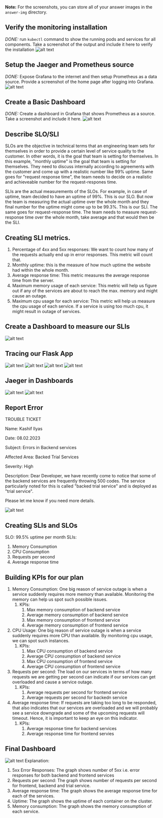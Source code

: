 **Note:** For the screenshots, you can store all of your answer images in the `answer-img` directory.

## Verify the monitoring installation

*DONE:* run `kubectl` command to show the running pods and services for all components. Take a screenshot of the output and include it here to verify the installation
![alt text](./answer-img/all-pods.png)

## Setup the Jaeger and Prometheus source
*DONE:* Expose Grafana to the internet and then setup Prometheus as a data source. Provide a screenshot of the home page after logging into Grafana.
![alt text](./answer-img/data-sources.png)

## Create a Basic Dashboard
*DONE:* Create a dashboard in Grafana that shows Prometheus as a source. Take a screenshot and include it here.
![alt text](./answer-img/grafana-prometheus-dashboard.png)

## Describe SLO/SLI
SLOs are the objective in technical terms that an engineering team sets for themselves in order to provide a certain level of service quality to the customer. In other words, it is the goal that team is setting for themselves. In this example, "monthly uptime" is the goal that team is setting for themselves. They need to discuss internally according to agreements with the customer and come up with a realistic number like 99% uptime. Same goes for "request response time", the team needs to decide on a realistic and achieveable number for the request-respones time.

SLIs are the actual measurements of the SLOs. For example, in case of uptime, team decided to have an uptime of 99%. This is our SLO. But now the team is measuring the actual uptime over the whole month and they final number for the uptime might come up to be 99.3%. This is our SLI. The same goes for request-response time. The team needs to measure request-response time over the whole month, take average and that would then be the SLI.

## Creating SLI metrics.
1. Percentage of 4xx and 5xx responses: We want to count how many of the requests actually end up in error responses. This metric will count that.
2. Monthly uptime: this is the measure of how much uptime the website had within the whole month.
3. Average response time: This metric measures the average response time from the server.
4. Maximum memory usage of each service: This metric will help us figure out if any of the services are about to reach the max. memory and might cause an outage.
5. Maximum cpu usage for each service: This metric will help us measure the cpu usage of each service. If a service is using too much cpu, it might result in outage of services.

## Create a Dashboard to measure our SLIs
![alt text](./answer-img/dashboard-slis.png)

## Tracing our Flask App
![alt text](./answer-img/updated-python-backend.png)
![alt text](./answer-img/updated-backend-docker-file.png)
![alt text](./answer-img/updated-backend-deployment-file.png)
![alt text](./answer-img/logs-of-updated-backend-app.png)


## Jaeger in Dashboards
![alt text](./answer-img/jaeger-dashboard.png)
![alt text](./answer-img/jaeger-traces.png)

## Report Error

TROUBLE TICKET

Name: Kashif Ilyas

Date: 08.02.2023

Subject: Errors in Backend services

Affected Area: Backed Trial Services

Severity: High

Description:
Dear Developer, we have recently come to notice that some of the backend services are frequently throwing 500 codes. The service particularly noted for this is called "backed trial service" and is deployed as "trial service".

Please let me know if you need more details.

![alt text](./answer-img/developer-report.png)

## Creating SLIs and SLOs
SLO: 99.5% uptime per month
SLIs:
1. Memory Consumption
2. CPU Consumption
3. Requests per second
4. Average response time

## Building KPIs for our plan
1. Memory Consumption: One big reason of service outage is when a service suddenly requires more memory than available. Monitoring the memory can help us spot such possible issues.
   1. KPIs:
      1. Max memory consumption of backend service
      2. Average memory consumption of backend service
      3. Max memory consumption of frontend service
      4. Average memory consumption of frontend service
2. CPU Usage: One big reason of service outage is when a service suddenly requires more CPU than available. By monitoring cpu usage, we can spot such instances.
   1. KPIs:
      1. Max CPU consumption of backend service
      2. Average CPU consumption of backend service
      3. Max CPU consumption of frontend service
      4. Average CPU consumption of frontend service
3. Requests per second: The load on our services in terms of how many requests we are getting per second can indicate if our services can get overloaded and cause a service outage.
   1. KPIs:
      1. Average requests per second for frontend service
      2. Average requests per second for backedn service
4. Average response time: If requests are taking too long to be responded, that also indicates that our services are overloaded and we will probably see a service downgrade and some of the upcoming requests will timeout. Hence, it is important to keep an eye on this indicator.
   1. KPIs:
      1. Average response time for backend services
      2. Average response time for frontend servies


## Final Dashboard
![alt text](./answer-img/dashboard-slis.png)
Explanation:
1. 5xx Error Responses: The graph shows number of 5xx i.e. error responses for both backend and frontend services
2. Requests per second: The graph shows number of requests per second for frontend, backend and trial service.
3. Average response time: The graph shows the average response time for each of the services.
4. Uptime: The graph shows the uptime of each container on the cluster.
5. Memory consumption: The graph shows the memory consumption of each service.
